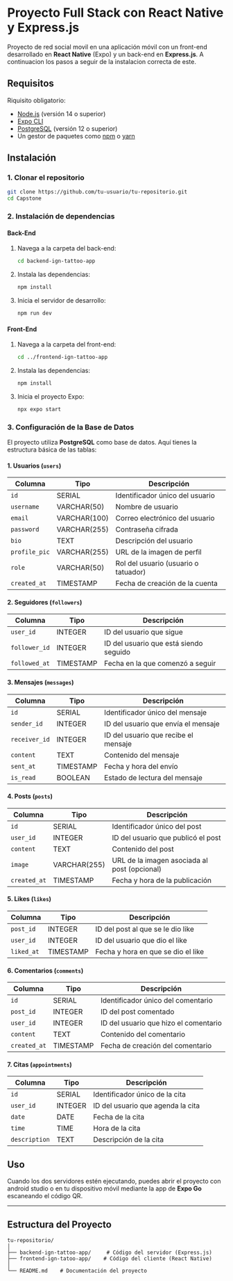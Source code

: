 # Proyecto Full Stack con React Native y Express.js

Proyecto de red social movil en una aplicación móvil con un front-end desarrollado en **React Native** (Expo) y un back-end en **Express.js**. A continuacion los pasos a seguir de la instalacion correcta de este.

## Requisitos

Riquisito obligatorio:

- [Node.js](https://nodejs.org/) (versión 14 o superior)
- [Expo CLI](https://docs.expo.dev/get-started/installation/)
- [PostgreSQL](https://www.postgresql.org/) (versión 12 o superior)
- Un gestor de paquetes como [npm](https://www.npmjs.com/) o [yarn](https://yarnpkg.com/)

## Instalación

### 1. Clonar el repositorio

```bash
git clone https://github.com/tu-usuario/tu-repositorio.git
cd Capstone
```

### 2. Instalación de dependencias

#### Back-End

1. Navega a la carpeta del back-end:

   ```bash
   cd backend-ign-tattoo-app
   ```

2. Instala las dependencias:

   ```bash
   npm install
   ```

3. Inicia el servidor de desarrollo:

   ```bash
   npm run dev
   ```

#### Front-End

1. Navega a la carpeta del front-end:

   ```bash
   cd ../frontend-ign-tattoo-app
   ```

2. Instala las dependencias:

   ```bash
   npm install
   ```

3. Inicia el proyecto Expo:

   ```bash
   npx expo start
   ```
### 3. Configuración de la Base de Datos

El proyecto utiliza **PostgreSQL** como base de datos. Aquí tienes la estructura básica de las tablas:

#### 1. **Usuarios (`users`)**

| Columna      | Tipo         | Descripción                                |
|--------------|--------------|--------------------------------------------|
| `id`         | SERIAL       | Identificador único del usuario            |
| `username`   | VARCHAR(50)  | Nombre de usuario                          |
| `email`      | VARCHAR(100) | Correo electrónico del usuario             |
| `password`   | VARCHAR(255) | Contraseña cifrada                         |
| `bio`        | TEXT         | Descripción del usuario                    |
| `profile_pic`| VARCHAR(255) | URL de la imagen de perfil                 |
| `role`       | VARCHAR(50)  | Rol del usuario (usuario o tatuador)       |
| `created_at` | TIMESTAMP    | Fecha de creación de la cuenta             |

#### 2. **Seguidores (`followers`)**

| Columna      | Tipo     | Descripción                                |
|--------------|----------|--------------------------------------------|
| `user_id`    | INTEGER  | ID del usuario que sigue                   |
| `follower_id`| INTEGER  | ID del usuario que está siendo seguido      |
| `followed_at`| TIMESTAMP| Fecha en la que comenzó a seguir            |

#### 3. **Mensajes (`messages`)**

| Columna        | Tipo         | Descripción                                |
|----------------|--------------|--------------------------------------------|
| `id`           | SERIAL       | Identificador único del mensaje            |
| `sender_id`    | INTEGER      | ID del usuario que envía el mensaje        |
| `receiver_id`  | INTEGER      | ID del usuario que recibe el mensaje       |
| `content`      | TEXT         | Contenido del mensaje                      |
| `sent_at`      | TIMESTAMP    | Fecha y hora del envío                     |
| `is_read`      | BOOLEAN      | Estado de lectura del mensaje              |

#### 4. **Posts (`posts`)**

| Columna      | Tipo         | Descripción                                |
|--------------|--------------|--------------------------------------------|
| `id`         | SERIAL       | Identificador único del post               |
| `user_id`    | INTEGER      | ID del usuario que publicó el post         |
| `content`    | TEXT         | Contenido del post                         |
| `image`      | VARCHAR(255) | URL de la imagen asociada al post (opcional)|
| `created_at` | TIMESTAMP    | Fecha y hora de la publicación              |

#### 5. **Likes (`likes`)**

| Columna      | Tipo     | Descripción                                |
|--------------|----------|--------------------------------------------|
| `post_id`    | INTEGER  | ID del post al que se le dio like          |
| `user_id`    | INTEGER  | ID del usuario que dio el like             |
| `liked_at`   | TIMESTAMP| Fecha y hora en que se dio el like         |

#### 6. **Comentarios (`comments`)**

| Columna      | Tipo         | Descripción                                |
|--------------|--------------|--------------------------------------------|
| `id`         | SERIAL       | Identificador único del comentario         |
| `post_id`    | INTEGER      | ID del post comentado                      |
| `user_id`    | INTEGER      | ID del usuario que hizo el comentario      |
| `content`    | TEXT         | Contenido del comentario                   |
| `created_at` | TIMESTAMP    | Fecha de creación del comentario           |

#### 7. **Citas (`appointments`)**

| Columna        | Tipo         | Descripción                                |
|----------------|--------------|--------------------------------------------|
| `id`           | SERIAL       | Identificador único de la cita             |
| `user_id`      | INTEGER      | ID del usuario que agenda la cita          |
| `date`         | DATE         | Fecha de la cita                           |
| `time`         | TIME         | Hora de la cita                            |
| `description`  | TEXT         | Descripción de la cita                     |

## Uso

Cuando los dos servidores estén ejecutando, puedes abrir el proyecto con android studio o en tu dispositivo móvil mediante la app de **Expo Go** escaneando el código QR.

---

## Estructura del Proyecto

```
tu-repositorio/
│
├── backend-ign-tattoo-app/     # Código del servidor (Express.js)
├── frontend-ign-tatoo-app/    # Código del cliente (React Native)
│
└── README.md    # Documentación del proyecto
```
